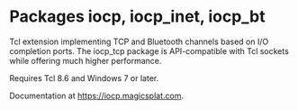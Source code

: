 # Packages iocp, iocp\_inet, iocp\_bt

Tcl extension implementing TCP and Bluetooth channels based on
I/O completion ports. The iocp_tcp package is API-compatible
with Tcl sockets while offering much higher performance.

Requires Tcl 8.6 and Windows 7 or later. 

Documentation at https://iocp.magicsplat.com.
